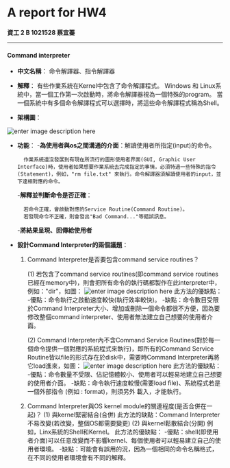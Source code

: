 A report for HW4
===================


  **資工 2 B 1021528 蔡宜蓁**
 
----------


#### <i class="icon-pencil"></i> Command interpreter

 - **中文名稱**：
	 命令解譯器、指令解譯器
	 
 - **解釋**：
	 有些作業系統在Kernel中包含了命令解譯程式。
 Windows 和 Linux系統中，當一個工作第一次啟動時，將命令解譯器視為一個特殊的program。
 當一個系統中有多個命令解譯程式可以選擇時，將這些命令解譯程式稱為Shell。
 
 - **架構圖**：
 
 ![enter image description here](https://lh3.googleusercontent.com/-PEID8_LwKZM/VZYFG84tloI/AAAAAAAAB_g/iJjxYkd-LNs/s0/diagram.PNG "diagram.PNG")
 
 - **功能**：
	 -**為使用者與os之間溝通的介面**：解讀使用者所指定(input)的命令。
	 
		 作業系統還沒發展到有現在所流行的圖形使用者界面(GUI, Graphic User Interface)時，使用者如果想要作業系統去完成指定的事情，必須特過一些特殊的指令(Statement)，例如，"rm file.txt" 來執行。命令解譯器須解讀使用者的input，並下達相對應的命令。

	-**解釋並判斷命令是否正確**：
	 
		 若命令正確，會啟動對應的Service Routine(Command Routine)。
		 若發現命令不正確，則會發出"Bad Command..."等錯誤訊息。
		 
	-**將結果呈現、回傳給使用者**
	

 - **設計Command Interpreter的兩個議題**：
	 1. Command Interpreter是否要包含command service routines？
	 
		 (1) 若包含了command service routines(即command service routines已經在memory中)，則會把所有命令的執行碼都製作在此interpreter中，例如："dir"，如圖：
		 ![enter image description here](https://lh3.googleusercontent.com/-kYvVeff5Kcg/VZYTS7jACgI/AAAAAAAAB_0/F2KGpjU9yrs/s0/diagram2.PNG "diagram2.PNG")
此方法的優缺點：
 -優點：命令執行之啟動速度較快(執行效率較快)。
-缺點：命令數目受限於Command Interpreter大小、增加或刪除一個命令都很不方便，因為要修改整個command interpreter、使用者無法建立自己想要的使用者介面。

		 (2) Command Interpreter內不含Command Service Routines(對於每一個命令提供一個對應的系統程式來執行)，即所有的Command Service Routine皆以file的形式存在於disk中，需要時Command Interpreter再將它load進來，如圖：
		 ![enter image description here](https://lh3.googleusercontent.com/-jvFuokZFP8Q/VZYYzogU3XI/AAAAAAAACAI/wejOcIx8Tas/s0/diagram3.PNG "diagram3.PNG")
此方法的優缺點：
 -優點：命令數量不受限、佔記憶體較小、使用者可以輕易地建立自己想要的使用者介面。 
-缺點：命令執行速度較慢(需要load file)、系統程式若是一個外部指令 (例如 : format)，則須另外 載入，才能執行。

	 2. Command Interpreter與OS kernel module的關連程度(是否合併在一起)？
	 (1) 與kernel緊密結合(合併)
		此方法的缺點：Command Interpreter不易改變(若改變，整個OS都需要變更)
	(2) 與kernel鬆散結合(分開)
	例如，Linx系統的Shell和Kernel。
	此方法的優缺點：
	-優點：shell(即使用者介面)可以任意改變而不影響kernel、每個使用者可以輕易建立自己的使用者環境。
	-缺點：可能會有誤用的況，因為一個相同的命令名稱格式，在不同的使用者環境會有不同的解釋。
		
	 

	 
		 
